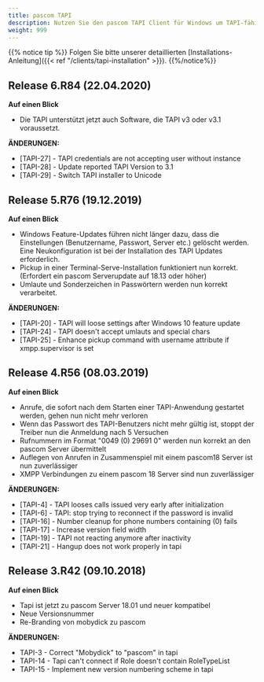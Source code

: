 ```yaml
---
title: pascom TAPI
description: Nutzen Sie den pascom TAPI Client für Windows um TAPI-fähige Software wie ERP, CRM-Systeme, etc. in den pascom Server einzubinden
weight: 999
---
```


{{% notice tip %}}
Folgen Sie bitte unserer detaillierten [Installations-Anleitung]({{< ref "/clients/tapi-installation" >}}).
{{%/notice%}}

## Release 6.R84 (22.04.2020)

**Auf einen Blick**

- Die TAPI unterstützt jetzt auch Software, die TAPI v3 oder v3.1 voraussetzt.


**ÄNDERUNGEN:**

- [TAPI-27] - TAPI credentials are not accepting user without instance
- [TAPI-28] - Update reported TAPI Version to 3.1
- [TAPI-29] - Switch TAPI installer to Unicode

## Release 5.R76 (19.12.2019)

**Auf einen Blick**

- Windows Feature-Updates führen nicht länger dazu, dass die Einstellungen (Benutzername, Passwort, Server etc.) gelöscht werden. Eine Neukonfiguration ist bei der Installation des TAPI Updates erforderlich.
- Pickup in einer Terminal-Serve-Installation funktioniert nun korrekt.(Erfordert ein pascom Serverupdate auf 18.13 oder höher)
- Umlaute und Sonderzeichen in Passwörtern werden nun korrekt verarbeitet.

**ÄNDERUNGEN:**

- [TAPI-20] - TAPI will loose settings after Windows 10 feature update
- [TAPI-24] - TAPI doesn't accept umlauts and special chars
- [TAPI-25] - Enhance pickup command with username attribute if xmpp.supervisor is set

## Release 4.R56 (08.03.2019)

**Auf einen Blick**

- Anrufe, die sofort nach dem Starten einer TAPI-Anwendung gestartet werden, gehen nun nicht mehr verloren
- Wenn das Passwort des TAPI-Benutzers nicht mehr gültig ist, stoppt der Treiber nun die Anmeldung nach 5 Versuchen
- Rufnummern im Format "0049 (0) 29691 0" werden nun korrekt an den pascom Server übermittelt
- Auflegen von Anrufen in Zusammenspiel mit einem pascom18 Server ist nun zuverlässiger
- XMPP Verbindungen zu einem pascom 18 Server sind nun zuverlässiger

**ÄNDERUNGEN:**

- [TAPI-4] - TAPI looses calls issued very early after initialization
- [TAPI-6] - TAPI: stop trying to reconnect if the password is invalid
- [TAPI-16] - Number cleanup for phone numbers containing (0) fails
- [TAPI-17] - Increase version field width
- [TAPI-19] - TAPI not reacting anymore after inactivity
- [TAPI-21] - Hangup does not work properly in tapi


## Release 3.R42 (09.10.2018)

**Auf einen Blick**

- Tapi ist jetzt zu pascom Server 18.01 und neuer kompatibel
- Neue Versionsnummer
- Re-Branding von mobydick zu pascom

**ÄNDERUNGEN:**

- TAPI-3 - Correct "Mobydick" to "pascom" in tapi
- TAPI-14 - Tapi can't connect if Role doesn't contain RoleTypeList
- TAPI-15 - Implement new version numbering scheme in tapi

